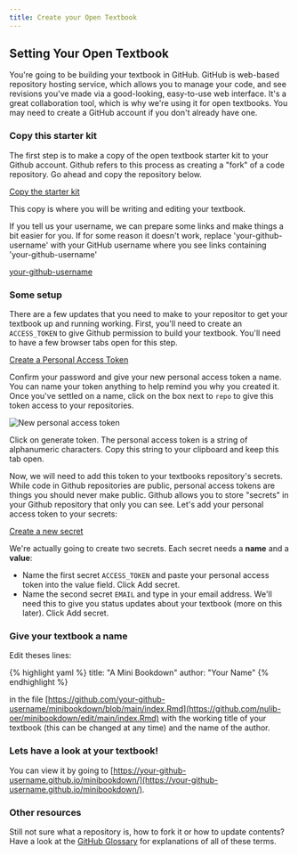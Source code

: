 ```yaml
---
title: Create your Open Textbook
---
```


## Setting Your Open Textbook

You're going to be building your textbook in GitHub. GitHub is web-based repository hosting service, which allows you to manage your code, and see revisions you've made via a good-looking, easy-to-use web interface. It's a great collaboration tool, which is why we're using it for open textbooks. You may need to create a GitHub account if you don't already have one.

### Copy this starter kit

The first step is to make a copy of the open textbook starter kit to your Github account. Github refers to this process as creating a "fork" of a code repository. Go ahead and copy the repository below.

<a class="btn btn-primary" href="https://github.com/your-github-username/minibookdown/fork" target="_blank"><i class="fa fa-code-fork"></i> Copy the starter kit</a> 

This copy is where you will be writing and editing your textbook. 

<div id="ghUsername-intro">
If you tell us your username, we can prepare some links and make things a bit easier for you. If for some reason it doesn't work, replace 'your-github-username' with your GitHub username where you see links containing 'your-github-username'
</div>

[your-github-username](https://github.com/your-github-username-set/minibookdown/)

### Some setup
There are a few updates that you need to make to your repositor to get your textbook up and running working. First, you'll need to create an `ACCESS_TOKEN` to give Github permission to build your textbook. You'll need to have a few browser tabs open for this step. 

<a class="btn btn-primary" href="https://github.com/settings/tokens/new" target="_blank"><i class="fa fa-lock"></i> Create a Personal Access Token</a>

Confirm your password and give your new personal access token a name. You can name your token anything to help remind you why you created it. Once you've settled on a name, click on the box next to `repo` to give this token access to your repositories.

![New personal access token]({{site.baseurl}}/img/gh_pat.png)

Click on generate token. The personal access token is a string of alphanumeric characters. Copy this string to your clipboard and keep this tab open. 

Now, we will need to add this token to your textbooks repository's secrets. While code in Github repositories are public, personal access tokens are things you should never make public. Github allows you to store "secrets" in your Github repository that only you can see. Let's add your personal access token to your secrets:

<a class="btn btn-primary" href="https://github.com/your-github-username/minibookdown/settings/secrets/new" target="_blank"><i class="fa fa-user-secret"></i> Create a new secret</a>

We're actually going to create two secrets. Each secret needs a **name** and a **value**: 

- Name the first secret `ACCESS_TOKEN` and paste your personal access token into the value field. Click Add secret.
- Name the second secret `EMAIL` and type in your email address. We'll need this to give you status updates about your textbook (more on this later). Click Add secret.

### Give your textbook a name

Edit theses lines:

{% highlight yaml %}
title: "A Mini Bookdown"
author: "Your Name"
{% endhighlight %}

in the file [https://github.com/your-github-username/minibookdown/blob/main/index.Rmd](https://github.com/nulib-oer/minibookdown/edit/main/index.Rmd) with the working title of your textbook (this can be changed at any time) and the name of the author.

### Lets have a look at your textbook!

You can view it by going to [https://your-github-username.github.io/minibookdown/](https://your-github-username.github.io/minibookdown/).

### Other resources

Still not sure what a repository is, how to fork it or how to update contents?  Have a look at the <a href="https://help.github.com/articles/github-glossary" target="blank">GitHub Glossary</a> for explanations of all of these terms. 
